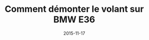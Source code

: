 ---
layout: post
title:  " Comment démonter le volant sur BMW E36 "
description: 
tags: tuto, comment, enlever, demonter, volant, airbag, bmw, e36, serie 3,
date: 2015-11-17 
img: generic-video.jpg
categories: BMW	
modele: ---> E36
video: AiT1tqHkqfk
t_time: 30 minutes
t_difficulty: débutant
t_saving: économisez 20€ minimum
---